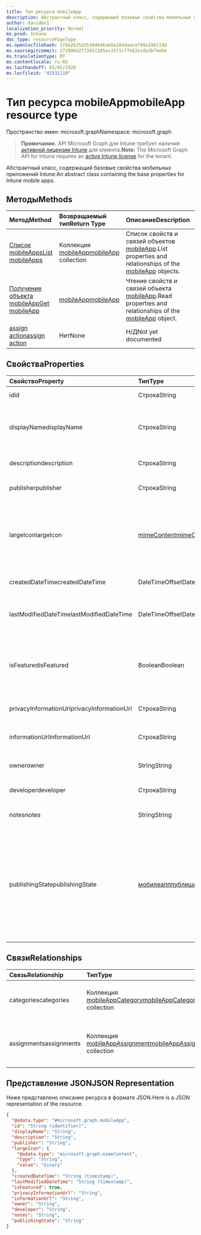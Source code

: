 ```yaml
---
title: Тип ресурса mobileApp
description: Абстрактный класс, содержащий базовые свойства мобильных приложений Intune.
author: davidmu1
localization_priority: Normal
ms.prod: Intune
doc_type: resourcePageType
ms.openlocfilehash: 1f0e2635d2b384b46a68e284daace799a196119d
ms.sourcegitcommit: 272996d2772b51105ec25f1cf7482ecda3b74ebe
ms.translationtype: MT
ms.contentlocale: ru-RU
ms.lasthandoff: 03/05/2020
ms.locfileid: "42531110"
---
```

# <a name="mobileapp-resource-type"></a><span data-ttu-id="f4b2e-103">Тип ресурса mobileApp</span><span class="sxs-lookup"><span data-stu-id="f4b2e-103">mobileApp resource type</span></span>

<span data-ttu-id="f4b2e-104">Пространство имен: microsoft.graph</span><span class="sxs-lookup"><span data-stu-id="f4b2e-104">Namespace: microsoft.graph</span></span>

> <span data-ttu-id="f4b2e-105">**Примечание.** API Microsoft Graph для Intune требует наличия [активной лицензии Intune](https://go.microsoft.com/fwlink/?linkid=839381) для клиента.</span><span class="sxs-lookup"><span data-stu-id="f4b2e-105">**Note:** The Microsoft Graph API for Intune requires an [active Intune license](https://go.microsoft.com/fwlink/?linkid=839381) for the tenant.</span></span>

<span data-ttu-id="f4b2e-106">Абстрактный класс, содержащий базовые свойства мобильных приложений Intune.</span><span class="sxs-lookup"><span data-stu-id="f4b2e-106">An abstract class containing the base properties for Intune mobile apps.</span></span>

## <a name="methods"></a><span data-ttu-id="f4b2e-107">Методы</span><span class="sxs-lookup"><span data-stu-id="f4b2e-107">Methods</span></span>
|<span data-ttu-id="f4b2e-108">Метод</span><span class="sxs-lookup"><span data-stu-id="f4b2e-108">Method</span></span>|<span data-ttu-id="f4b2e-109">Возвращаемый тип</span><span class="sxs-lookup"><span data-stu-id="f4b2e-109">Return Type</span></span>|<span data-ttu-id="f4b2e-110">Описание</span><span class="sxs-lookup"><span data-stu-id="f4b2e-110">Description</span></span>|
|:---|:---|:---|
|[<span data-ttu-id="f4b2e-111">Список mobileApps</span><span class="sxs-lookup"><span data-stu-id="f4b2e-111">List mobileApps</span></span>](../api/intune-apps-mobileapp-list.md)|<span data-ttu-id="f4b2e-112">Коллекция [mobileApp](../resources/intune-apps-mobileapp.md)</span><span class="sxs-lookup"><span data-stu-id="f4b2e-112">[mobileApp](../resources/intune-apps-mobileapp.md) collection</span></span>|<span data-ttu-id="f4b2e-113">Список свойств и связей объектов [mobileApp](../resources/intune-apps-mobileapp.md).</span><span class="sxs-lookup"><span data-stu-id="f4b2e-113">List properties and relationships of the [mobileApp](../resources/intune-apps-mobileapp.md) objects.</span></span>|
|[<span data-ttu-id="f4b2e-114">Получение объекта mobileApp</span><span class="sxs-lookup"><span data-stu-id="f4b2e-114">Get mobileApp</span></span>](../api/intune-apps-mobileapp-get.md)|[<span data-ttu-id="f4b2e-115">mobileApp</span><span class="sxs-lookup"><span data-stu-id="f4b2e-115">mobileApp</span></span>](../resources/intune-apps-mobileapp.md)|<span data-ttu-id="f4b2e-116">Чтение свойств и связей объекта [mobileApp](../resources/intune-apps-mobileapp.md).</span><span class="sxs-lookup"><span data-stu-id="f4b2e-116">Read properties and relationships of the [mobileApp](../resources/intune-apps-mobileapp.md) object.</span></span>|
|[<span data-ttu-id="f4b2e-117">assign action</span><span class="sxs-lookup"><span data-stu-id="f4b2e-117">assign action</span></span>](../api/intune-apps-mobileapp-assign.md)|<span data-ttu-id="f4b2e-118">Нет</span><span class="sxs-lookup"><span data-stu-id="f4b2e-118">None</span></span>|<span data-ttu-id="f4b2e-119">Н/Д</span><span class="sxs-lookup"><span data-stu-id="f4b2e-119">Not yet documented</span></span>|

## <a name="properties"></a><span data-ttu-id="f4b2e-120">Свойства</span><span class="sxs-lookup"><span data-stu-id="f4b2e-120">Properties</span></span>
|<span data-ttu-id="f4b2e-121">Свойство</span><span class="sxs-lookup"><span data-stu-id="f4b2e-121">Property</span></span>|<span data-ttu-id="f4b2e-122">Тип</span><span class="sxs-lookup"><span data-stu-id="f4b2e-122">Type</span></span>|<span data-ttu-id="f4b2e-123">Описание</span><span class="sxs-lookup"><span data-stu-id="f4b2e-123">Description</span></span>|
|:---|:---|:---|
|<span data-ttu-id="f4b2e-124">id</span><span class="sxs-lookup"><span data-stu-id="f4b2e-124">id</span></span>|<span data-ttu-id="f4b2e-125">Строка</span><span class="sxs-lookup"><span data-stu-id="f4b2e-125">String</span></span>|<span data-ttu-id="f4b2e-126">Ключ объекта.</span><span class="sxs-lookup"><span data-stu-id="f4b2e-126">Key of the entity.</span></span>|
|<span data-ttu-id="f4b2e-127">displayName</span><span class="sxs-lookup"><span data-stu-id="f4b2e-127">displayName</span></span>|<span data-ttu-id="f4b2e-128">Строка</span><span class="sxs-lookup"><span data-stu-id="f4b2e-128">String</span></span>|<span data-ttu-id="f4b2e-129">Администратор предоставил или импортировал название приложения.</span><span class="sxs-lookup"><span data-stu-id="f4b2e-129">The admin provided or imported title of the app.</span></span>|
|<span data-ttu-id="f4b2e-130">description</span><span class="sxs-lookup"><span data-stu-id="f4b2e-130">description</span></span>|<span data-ttu-id="f4b2e-131">Строка</span><span class="sxs-lookup"><span data-stu-id="f4b2e-131">String</span></span>|<span data-ttu-id="f4b2e-132">Описание приложения.</span><span class="sxs-lookup"><span data-stu-id="f4b2e-132">The description of the app.</span></span>|
|<span data-ttu-id="f4b2e-133">publisher</span><span class="sxs-lookup"><span data-stu-id="f4b2e-133">publisher</span></span>|<span data-ttu-id="f4b2e-134">Строка</span><span class="sxs-lookup"><span data-stu-id="f4b2e-134">String</span></span>|<span data-ttu-id="f4b2e-135">Издатель приложения.</span><span class="sxs-lookup"><span data-stu-id="f4b2e-135">The publisher of the app.</span></span>|
|<span data-ttu-id="f4b2e-136">largeIcon</span><span class="sxs-lookup"><span data-stu-id="f4b2e-136">largeIcon</span></span>|[<span data-ttu-id="f4b2e-137">mimeContent</span><span class="sxs-lookup"><span data-stu-id="f4b2e-137">mimeContent</span></span>](../resources/intune-shared-mimecontent.md)|<span data-ttu-id="f4b2e-138">Большой значок, отображается в сведениях о приложении и используется для отправки значка.</span><span class="sxs-lookup"><span data-stu-id="f4b2e-138">The large icon, to be displayed in the app details and used for upload of the icon.</span></span>|
|<span data-ttu-id="f4b2e-139">createdDateTime</span><span class="sxs-lookup"><span data-stu-id="f4b2e-139">createdDateTime</span></span>|<span data-ttu-id="f4b2e-140">DateTimeOffset</span><span class="sxs-lookup"><span data-stu-id="f4b2e-140">DateTimeOffset</span></span>|<span data-ttu-id="f4b2e-141">Дата и время создания приложения.</span><span class="sxs-lookup"><span data-stu-id="f4b2e-141">The date and time the app was created.</span></span>|
|<span data-ttu-id="f4b2e-142">lastModifiedDateTime</span><span class="sxs-lookup"><span data-stu-id="f4b2e-142">lastModifiedDateTime</span></span>|<span data-ttu-id="f4b2e-143">DateTimeOffset</span><span class="sxs-lookup"><span data-stu-id="f4b2e-143">DateTimeOffset</span></span>|<span data-ttu-id="f4b2e-144">Дата и время последнего изменения приложения.</span><span class="sxs-lookup"><span data-stu-id="f4b2e-144">The date and time the app was last modified.</span></span>|
|<span data-ttu-id="f4b2e-145">isFeatured</span><span class="sxs-lookup"><span data-stu-id="f4b2e-145">isFeatured</span></span>|<span data-ttu-id="f4b2e-146">Boolean</span><span class="sxs-lookup"><span data-stu-id="f4b2e-146">Boolean</span></span>|<span data-ttu-id="f4b2e-147">Значение, которое показывает, отмечено ли приложение как подобранное администратором.</span><span class="sxs-lookup"><span data-stu-id="f4b2e-147">The value indicating whether the app is marked as featured by the admin.</span></span>|
|<span data-ttu-id="f4b2e-148">privacyInformationUrl</span><span class="sxs-lookup"><span data-stu-id="f4b2e-148">privacyInformationUrl</span></span>|<span data-ttu-id="f4b2e-149">Строка</span><span class="sxs-lookup"><span data-stu-id="f4b2e-149">String</span></span>|<span data-ttu-id="f4b2e-150">URL-адрес заявления о конфиденциальности.</span><span class="sxs-lookup"><span data-stu-id="f4b2e-150">The privacy statement Url.</span></span>|
|<span data-ttu-id="f4b2e-151">informationUrl</span><span class="sxs-lookup"><span data-stu-id="f4b2e-151">informationUrl</span></span>|<span data-ttu-id="f4b2e-152">Строка</span><span class="sxs-lookup"><span data-stu-id="f4b2e-152">String</span></span>|<span data-ttu-id="f4b2e-153">URL-адрес с дополнительными сведениями.</span><span class="sxs-lookup"><span data-stu-id="f4b2e-153">The more information Url.</span></span>|
|<span data-ttu-id="f4b2e-154">owner</span><span class="sxs-lookup"><span data-stu-id="f4b2e-154">owner</span></span>|<span data-ttu-id="f4b2e-155">String</span><span class="sxs-lookup"><span data-stu-id="f4b2e-155">String</span></span>|<span data-ttu-id="f4b2e-156">Владелец приложения.</span><span class="sxs-lookup"><span data-stu-id="f4b2e-156">The owner of the app.</span></span>|
|<span data-ttu-id="f4b2e-157">developer</span><span class="sxs-lookup"><span data-stu-id="f4b2e-157">developer</span></span>|<span data-ttu-id="f4b2e-158">Строка</span><span class="sxs-lookup"><span data-stu-id="f4b2e-158">String</span></span>|<span data-ttu-id="f4b2e-159">Разработчик приложения.</span><span class="sxs-lookup"><span data-stu-id="f4b2e-159">The developer of the app.</span></span>|
|<span data-ttu-id="f4b2e-160">notes</span><span class="sxs-lookup"><span data-stu-id="f4b2e-160">notes</span></span>|<span data-ttu-id="f4b2e-161">String</span><span class="sxs-lookup"><span data-stu-id="f4b2e-161">String</span></span>|<span data-ttu-id="f4b2e-162">Заметки для приложения.</span><span class="sxs-lookup"><span data-stu-id="f4b2e-162">Notes for the app.</span></span>|
|<span data-ttu-id="f4b2e-163">publishingState</span><span class="sxs-lookup"><span data-stu-id="f4b2e-163">publishingState</span></span>|[<span data-ttu-id="f4b2e-164">мобилеапппублишингстате</span><span class="sxs-lookup"><span data-stu-id="f4b2e-164">mobileAppPublishingState</span></span>](../resources/intune-apps-mobileapppublishingstate.md)|<span data-ttu-id="f4b2e-165">Состояние публикации для приложения.</span><span class="sxs-lookup"><span data-stu-id="f4b2e-165">The publishing state for the app.</span></span> <span data-ttu-id="f4b2e-166">Приложение не может быть назначено, если оно не опубликовано.</span><span class="sxs-lookup"><span data-stu-id="f4b2e-166">The app cannot be assigned unless the app is published.</span></span> <span data-ttu-id="f4b2e-167">Возможные значения: `notPublished`, `processing`, `published`.</span><span class="sxs-lookup"><span data-stu-id="f4b2e-167">Possible values are: `notPublished`, `processing`, `published`.</span></span>|

## <a name="relationships"></a><span data-ttu-id="f4b2e-168">Связи</span><span class="sxs-lookup"><span data-stu-id="f4b2e-168">Relationships</span></span>
|<span data-ttu-id="f4b2e-169">Связь</span><span class="sxs-lookup"><span data-stu-id="f4b2e-169">Relationship</span></span>|<span data-ttu-id="f4b2e-170">Тип</span><span class="sxs-lookup"><span data-stu-id="f4b2e-170">Type</span></span>|<span data-ttu-id="f4b2e-171">Описание</span><span class="sxs-lookup"><span data-stu-id="f4b2e-171">Description</span></span>|
|:---|:---|:---|
|<span data-ttu-id="f4b2e-172">categories</span><span class="sxs-lookup"><span data-stu-id="f4b2e-172">categories</span></span>|<span data-ttu-id="f4b2e-173">Коллекция [mobileAppCategory](../resources/intune-apps-mobileappcategory.md)</span><span class="sxs-lookup"><span data-stu-id="f4b2e-173">[mobileAppCategory](../resources/intune-apps-mobileappcategory.md) collection</span></span>|<span data-ttu-id="f4b2e-174">Список категорий для этого приложения.</span><span class="sxs-lookup"><span data-stu-id="f4b2e-174">The list of categories for this app.</span></span>|
|<span data-ttu-id="f4b2e-175">assignments</span><span class="sxs-lookup"><span data-stu-id="f4b2e-175">assignments</span></span>|<span data-ttu-id="f4b2e-176">Коллекция [mobileAppAssignment](../resources/intune-apps-mobileappassignment.md)</span><span class="sxs-lookup"><span data-stu-id="f4b2e-176">[mobileAppAssignment](../resources/intune-apps-mobileappassignment.md) collection</span></span>|<span data-ttu-id="f4b2e-177">Список назначений группы для этого мобильного приложения.</span><span class="sxs-lookup"><span data-stu-id="f4b2e-177">The list of group assignments for this mobile app.</span></span>|

## <a name="json-representation"></a><span data-ttu-id="f4b2e-178">Представление JSON</span><span class="sxs-lookup"><span data-stu-id="f4b2e-178">JSON Representation</span></span>
<span data-ttu-id="f4b2e-179">Ниже представлено описание ресурса в формате JSON.</span><span class="sxs-lookup"><span data-stu-id="f4b2e-179">Here is a JSON representation of the resource.</span></span>
<!-- {
  "blockType": "resource",
  "keyProperty": "id",
  "@odata.type": "microsoft.graph.mobileApp"
}
-->
``` json
{
  "@odata.type": "#microsoft.graph.mobileApp",
  "id": "String (identifier)",
  "displayName": "String",
  "description": "String",
  "publisher": "String",
  "largeIcon": {
    "@odata.type": "microsoft.graph.mimeContent",
    "type": "String",
    "value": "binary"
  },
  "createdDateTime": "String (timestamp)",
  "lastModifiedDateTime": "String (timestamp)",
  "isFeatured": true,
  "privacyInformationUrl": "String",
  "informationUrl": "String",
  "owner": "String",
  "developer": "String",
  "notes": "String",
  "publishingState": "String"
}
```




